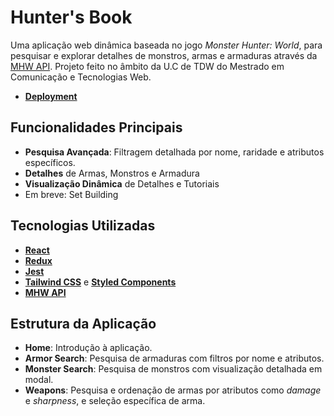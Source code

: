# **Hunter's Book**  

Uma aplicação web dinâmica baseada no jogo *Monster Hunter: World*,  para pesquisar e explorar detalhes de monstros, armas e armaduras através da [MHW API](https://docs.mhw-db.com/). Projeto feito no âmbito da U.C de TDW do Mestrado em Comunicação e Tecnologias Web. 

- **[Deployment](https://tdw-mp2-joao-jorge.vercel.app)**


## **Funcionalidades Principais**  
- **Pesquisa Avançada**: Filtragem detalhada por nome, raridade e atributos específicos.
- **Detalhes** de Armas, Monstros e Armadura
- **Visualização Dinâmica** de Detalhes e Tutoriais
- Em breve: Set Building
  
## **Tecnologias Utilizadas**  
- **[React](https://reactjs.org/)**
- **[Redux](https://redux.js.org/)**
- **[Jest](https://jestjs.io/)**
- **[Tailwind CSS](https://tailwindcss.com/)** e **[Styled Components](https://styled-components.com/)**
- **[MHW API](https://docs.mhw-db.com/)**

## **Estrutura da Aplicação**  
- **Home**: Introdução à aplicação.  
- **Armor Search**: Pesquisa de armaduras com filtros por nome e atributos.  
- **Monster Search**: Pesquisa de monstros com visualização detalhada em modal.  
- **Weapons**: Pesquisa e ordenação de armas por atributos como *damage* e *sharpness*, e seleção específica de arma.  

